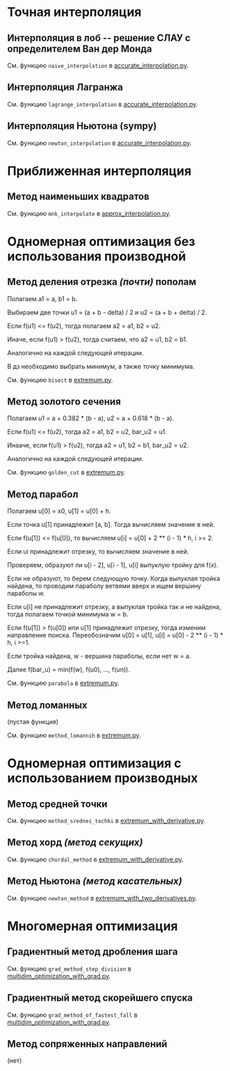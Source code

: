 # Точная интерполяция

## Интерполяция в лоб -- решение СЛАУ с определителем Ван дер Монда

См. функцию `naive_interpolation` в [accurate_interpolation.py](src/accurate_interpolation.py).

## Интерполяция Лагранжа

См. функцию `lagrange_interpolation` в [accurate_interpolation.py](src/accurate_interpolation.py).

## Интерполяция Ньютона (sympy)

См. функцию `newton_interpolation` в [accurate_interpolation.py](src/accurate_interpolation.py).

# Приближенная интерполяция
## Метод наименьших квадратов

См. функцию `mnk_interpolate` в [approx_interpolation.py](src/approx_interpolation.py).

[//]: # (Имеется некоторая функция, у которой мы знаем только набор значений функции. )

[//]: # ()
[//]: # (В ДЗ требуется для вычислений выбрать значения в концах отрезка и всех целых точек внутри него.)

# Одномерная оптимизация без использования производной

## Метод деления отрезка _(почти)_ пополам

Полагаем a1 = a, b1 = b.  

Выбираем две точки u1 = (a + b - delta) / 2 и u2 = (a + b + delta) / 2. 

Если f(u1) <= f(u2), тогда полагаем a2 = a1, b2 = u2. 

Иначе, если f(u1) > f(u2), тогда считаем, что a2 = u1, b2 = b1.

Аналогично на каждой следующей итерации. 

В дз необходимо выбрать минимум, а также точку минимума. 

См. функцию `bisect` в [extremum.py](src/extremum.py).

## Метод золотого сечения

Полагаем u1 = a + 0.382 * (b - a), u2 = a + 0.618 * (b - a). 

Если f(u1) <= f(u2), тогда a2 = a1, b2 = u2, bar_u2 = u1.

Инааче, если f(u1) > f(u2), тогда a2 = u1, b2 = b1, bar_u2 = u2.

Аналогично на каждой следующей итерации.

См. функцию `golden_cut` в [extremum.py](src/extremum.py). 

## Метод парабол 

Полагаем u[0] = x0, u[1] = u[0] + h. 

Если точка u[1] принадлежит [a, b]. Тогда вычисляем значение в ней. 

Если f(u[1]) <= f(u[0]), то вычисляем u[i] = u[0] + 2 ** (i - 1) * h, i >= 2.

Если ui принадлежит отрезку, то вычисляем значение в ней. 

Проверяем, образуют ли u[i - 2], u[i - 1], u[i] выпуклую тройку для f(x). 

Если не образуют, то берем следующую точку. Когда выпуклая тройка найдена, то проводим параболу ветвями вверх и ищем вершину параболы w. 

Если u[i] не принадлежит отрезку, а выпуклая тройка так и не найдена, тогда полагаем точкой минимума w = b. 

Если f(u[1]) > f(u[0]) или u[1] принадлежит отрезку, тогда изменим направление поиска. Переобозначим u[0] = u[1], u[i] = u[0] - 2 ** (i - 1) * h, i >=1.

Если тройка найдена, w - вершина параболы, если нет w = a. 

Далее f(bar_u) = min(f(w), f(u0), ..., f(un)).

См. функцию `parabola` в [extremum.py](src/extremum.py).

## Метод ломанных 

(пустая функция)

См. функцию `method_lomannih` в [extremum.py](src/extremum.py). 

# Одномерная оптимизация с использованием производных

## Метод средней точки

См. функцию `method_srednei_tochki` в [extremum_with_derivative.py](src/extremum_with_derivative.py).

## Метод хорд _(метод секущих)_

См. функцию `chordal_method` в [extremum_with_derivative.py](src/extremum_with_derivative.py).

## Метод Ньютона _(метод касательных)_

См. функцию `newton_method` в [extremum_with_two_derivatives.py](src/extremum_with_two_derivatives.py).

# Многомерная оптимизация 

## Градиентный метод дробления шага

См. функцию `grad_method_step_division` в [multidim_optimization_with_grad.py](src/multidim_optimization_with_grad.py).

## Градиентный метод скорейшего спуска

См. функцию `grad_method_of_fastest_fall` в [multidim_optimization_with_grad.py](src/multidim_optimization_with_grad.py).

## Метод сопряженных направлений

(нет)